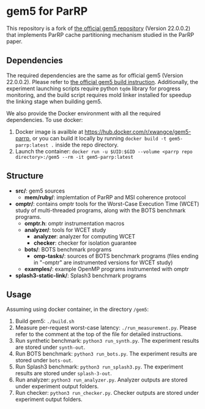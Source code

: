 # gem5 for ParRP
This repository is a fork of [the official gem5 repository](https://github.com/gem5/gem5) (Version 22.0.0.2) that implements ParRP cache partitioning mechanism studied in the ParRP paper.

## Dependencies
The required dependencies are the same as for official gem5 (Version 22.0.0.2). Please refer to [the official gem5 build instruction](https://www.gem5.org/documentation/general_docs/building#dependencies).
Additionally, the experiment launching scripts require python `tqdm` library for progress monitoring, and the build script requires mold linker installed for speedup the linking stage when building gem5.

We also provide the Docker environment with all the required dependencies.
To use docker:
1. Docker image is availble at https://hub.docker.com/r/xwangce/gem5-parrp, or you can build it locally by running `docker build -t gem5-parrp:latest .` inside the repo directory.
2. Launch the container: `docker run -u $UID:$GID --volume <parrp repo directory>:/gem5 --rm -it gem5-parrp:latest`

## Structure
- **src/**: gem5 sources
    - **mem/ruby/**: implemtation of ParRP and MSI coherence protocol
- **omptr/**: contains omptr tools for the Worst-Case Execution Time (WCET) study of multi-threaded programs, along with the BOTS benchmark programs.
  - **omptr.h**: omptr instrumentation macros
  - **analyzer/**: tools for WCET study
    - **analyzer**: analyzer for computing WCET
    - **checker**: checker for isolation guarantee
  - **bots/**: BOTS benchmark programs
    - **omp-tasks/**: sources of BOTS benchmark programs (files ending in "-omptr" are instrumented versions for WCET study)
  - **examples/**: example OpenMP programs instrumented with omptr
- **splash3-static-link/**: Splash3 benchmark programs

## Usage
Assuming using docker container, in the directory `/gem5`:
1. Build gem5: `./build.sh`
2. Measure per-request worst-case latency: `./run_measurement.py`. Please refer to the comment at the top of the file for detailed instructions.
3. Run synthetic benchmark: `python3 run_synth.py`. The experiment results are stored under `synth-out`.
4. Run BOTS benchmark: `python3 run_bots.py`. The experiment results are stored under `bots-out`.
5. Run Splash3 benchmark: `python3 run_splash3.py`. The experiment results are stored under `splash-3-out`.
6. Run analyzer: `python3 run_analyzer.py`. Analyzer outputs are stored under experiment output folders.
7. Run checker: `python3 run_checker.py`. Checker outputs are stored under experiment output folders.
